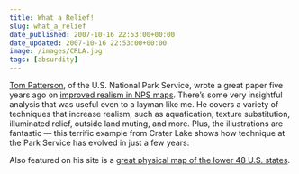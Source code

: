 ```yaml
---
title: What a Relief!
slug: what_a_relief
date_published: 2007-10-16 22:53:00+00:00
date_updated: 2007-10-16 22:53:00+00:00
image: /images/CRLA.jpg
tags: [absurdity]
---
```

[Tom Patterson](http://www.shadedrelief.com/), of the U.S. National Park Service, wrote a great paper five years ago on [improved realism in NPS maps](http://www.shadedrelief.com/realism/). There’s some very insightful analysis that was useful even to a layman like me. He covers a variety of techniques that increase realism, such as aquafication, texture substitution, illuminated relief, outside land muting, and more. Plus, the illustrations are fantastic — this terrific example from Crater Lake shows how technique at the Park Service has evolved in just a few years:

Also featured on his site is a [great physical map of the lower 48 U.S. states](http://www.shadedrelief.com/physical/index.html).
